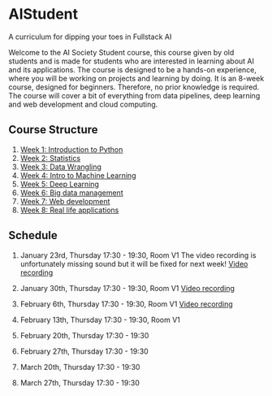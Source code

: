 # AIStudent
A curriculum for dipping your toes in Fullstack AI

Welcome to the AI Society Student course, this course given by old students and is made for students who are interested in learning about AI and its applications. The course is designed to be a hands-on experience, where you will be working on projects and learning by doing. It is an 8-week course, designed for beginners. Therefore, no prior knowledge is required. The course will cover a bit of everything from data pipelines, deep learning and web development and cloud computing.

## Course Structure

1. [Week 1: Introduction to Python](./Week%201:%20Introduction%20to%20Python/README.md)
2. [Week 2: Statistics](./Week%202)
3. [Week 3: Data Wrangling](./Week%203)
4. [Week 4: Intro to Machine Learning](./Week%204)
5. [Week 5: Deep Learning](./Week%205)
6. [Week 6: Big data management](./Week%206)
7. [Week 7: Web development](./Week%207)
8. [Week 8: Real life applications](./Week%208)

## Schedule
1. January 23rd, Thursday 17:30 - 19:30, Room V1
The video recording is unfortunately missing sound but it will be fixed for next week!
[Video recording](https://drive.google.com/file/d/1akgZu35ihLsbKfXO_S2ZLDE485uBKJDx/view?usp=sharing)
2. January 30th, Thursday 17:30 - 19:30, Room V1
[Video recording](https://drive.google.com/file/d/1njewMOkq7vgHjy18Nopfx2vb14DRTVP5/view?usp=sharing)
3. February 6th, Thursday 17:30 - 19:30, Room V1
[Video recording](https://drive.google.com/file/d/1hzUHHiRbxsS1hx7XDvcsysTQkqhZ0xZ6/view?usp=sharing)
4. February 13th, Thursday 17:30 - 19:30, Room V1
5. February 20th, Thursday 17:30 - 19:30
6. February 27th, Thursday 17:30 - 19:30

7. March 20th, Thursday 17:30 - 19:30
8. March 27th, Thursday 17:30 - 19:30


